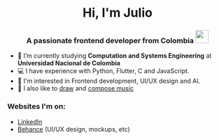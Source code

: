 <h1 align="center">Hi, I'm Julio</h1>

<h3 align="center">A passionate frontend developer from Colombia <img src="https://cultofthepartyparrot.com/flags/hd/colombiaparrot.gif" width="30" height="30"/></h3>

- 🔭 I’m currently studying **Computation and Systems Engineering** at **Universidad Nacional de Colombia**
- 💻 I have experience with Python, Flutter, C and JavaScript.
- 🌱 I'm interested in Frontend development, UI/UX design and AI.
- 🎨 I also like to [draw](https://gintade.carbonmade.com/) and [compose music](https://gintade.bandcamp.com/)

### Websites I'm on:

- [LinkedIn](https://linkedin.com/in/jurodriguezf)
- [Behance](https://dribbble.com/gintade) (UI/UX design, mockups, etc)
